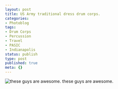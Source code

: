 ```yaml
---
layout: post
title: US Army traditional dress drum corps.
categories:
- Photoblog
tags:
- Drum Corps
- Percussion
- Travel
- PASIC
- Indianapolis
status: publish
type: post
published: true
meta: {}
---
```


![these guys are awesome.](/squarespace_images/static_500baf96c4aa540325612fa5_500bb0b2e4b042ea6e35b13f_5019f387e4b0b45850a9103f_1289786459000__img.jpg_) these guys are awesome.
